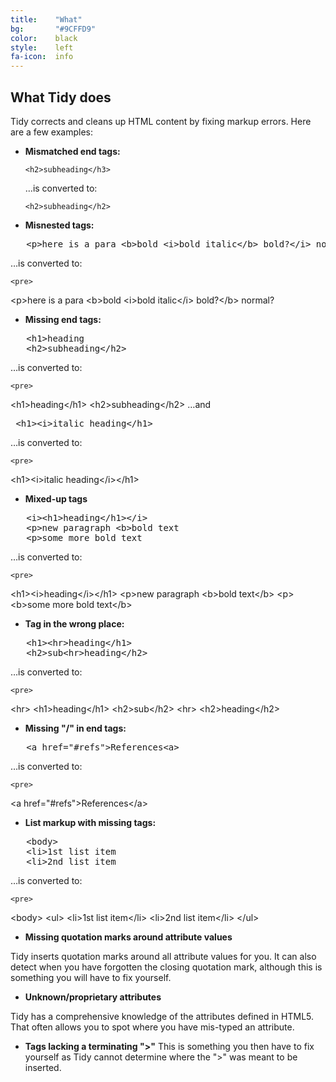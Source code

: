 ```yaml
---
title:    "What"
bg:       "#9CFFD9"
color:    black    
style:    left
fa-icon:  info
---
```


## What Tidy does

Tidy corrects and cleans up HTML content by fixing markup errors.
Here are a few examples:


- **Mismatched end tags:**

  `<h2>subheading</h3>`

  …is converted to:

  `<h2>subheading</h2>`

- **Misnested tags:**
<pre>
   &lt;p&gt;here is a para &lt;b&gt;bold &lt;i&gt;bold italic&lt;/b&gt; bold?&lt;/i&gt; normal?
</pre>

…is converted to:

    <pre>
   &lt;p&gt;here is a para &lt;b&gt;bold &lt;i&gt;bold italic&lt;/i&gt; bold?&lt;/b&gt; normal?
</pre>


-   **Missing end tags:**
<pre>
   &lt;h1&gt;heading
   &lt;h2&gt;subheading&lt;/h2&gt;
</pre>

…is converted to:

    <pre>
   &lt;h1&gt;heading&lt;/h1&gt;
   &lt;h2&gt;subheading&lt;/h2&gt;
</pre>
…and<pre>
   &lt;h1&gt;&lt;i&gt;italic heading&lt;/h1&gt;
</pre>

…is converted to:

    <pre>
   &lt;h1&gt;&lt;i&gt;italic heading&lt;/i&gt;&lt;/h1&gt;
</pre>


-   **Mixed-up tags**
<pre>
   &lt;i&gt;&lt;h1&gt;heading&lt;/h1&gt;&lt;/i&gt;
   &lt;p&gt;new paragraph &lt;b&gt;bold text
   &lt;p&gt;some more bold text
</pre>

…is converted to:

    <pre>
   &lt;h1&gt;&lt;i&gt;heading&lt;/i&gt;&lt;/h1&gt;
   &lt;p&gt;new paragraph &lt;b&gt;bold text&lt;/b&gt;
   &lt;p&gt;&lt;b&gt;some more bold text&lt;/b&gt;
</pre>


-   **Tag in the wrong place:**
<pre>
   &lt;h1&gt;&lt;hr&gt;heading&lt;/h1&gt;
   &lt;h2&gt;sub&lt;hr&gt;heading&lt;/h2&gt;
</pre>

…is converted to:

    <pre>
   &lt;hr&gt;
   &lt;h1&gt;heading&lt;/h1&gt;
   &lt;h2&gt;sub&lt;/h2&gt;
   &lt;hr&gt;
   &lt;h2&gt;heading&lt;/h2&gt;
</pre>


-   **Missing "/" in end tags:**
<pre>
   &lt;a href="#refs"&gt;References&lt;a&gt;
</pre>

…is converted to:

    <pre>
   &lt;a href="#refs"&gt;References&lt;/a&gt;
</pre>


-   **List markup with missing tags:**
<pre>
   &lt;body&gt;
   &lt;li&gt;1st list item
   &lt;li&gt;2nd list item
</pre>

…is converted to:

    <pre>
   &lt;body&gt;
   &lt;ul&gt;
   &lt;li&gt;1st list item&lt;/li&gt;
   &lt;li&gt;2nd list item&lt;/li&gt;
   &lt;/ul&gt;
</pre>


-   **Missing quotation marks around attribute values**

Tidy inserts quotation marks around all attribute values for you. It
can also detect when you have forgotten the closing quotation mark,
although this is something you will have to fix yourself.

-   **Unknown/proprietary attributes**

Tidy has a comprehensive knowledge of the attributes defined in HTML5.
That often allows you to spot where you have mis-typed an attribute.


-   **Tags lacking a terminating "&gt;"**
This is something you then have to fix yourself as Tidy cannot
determine where the "&gt;" was meant to be inserted.
